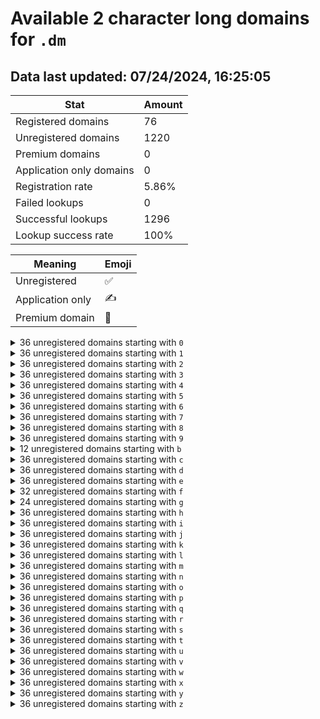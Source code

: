 # Available 2 character long domains for `.dm`

## Data last updated: 07/24/2024, 16:25:05

|Stat|Amount|
|--|--|
|Registered domains|76|
|Unregistered domains|1220|
|Premium domains|0|
|Application only domains|0|
|Registration rate|5.86%|
|Failed lookups|0|
|Successful lookups|1296|
|Lookup success rate|100%|


|Meaning|Emoji|
|--|--|
|Unregistered|:white_check_mark:|
|Application only|:writing_hand:|
|Premium domain|:gem:|

<details>
<summary>36 unregistered domains starting with <bold><code>0</code></bold></summary>

|Type|Domain|
|--|--|
|:white_check_mark:|`00.dm`|
|:white_check_mark:|`01.dm`|
|:white_check_mark:|`02.dm`|
|:white_check_mark:|`03.dm`|
|:white_check_mark:|`04.dm`|
|:white_check_mark:|`05.dm`|
|:white_check_mark:|`06.dm`|
|:white_check_mark:|`07.dm`|
|:white_check_mark:|`08.dm`|
|:white_check_mark:|`09.dm`|
|:white_check_mark:|`0a.dm`|
|:white_check_mark:|`0b.dm`|
|:white_check_mark:|`0c.dm`|
|:white_check_mark:|`0d.dm`|
|:white_check_mark:|`0e.dm`|
|:white_check_mark:|`0f.dm`|
|:white_check_mark:|`0g.dm`|
|:white_check_mark:|`0h.dm`|
|:white_check_mark:|`0i.dm`|
|:white_check_mark:|`0j.dm`|
|:white_check_mark:|`0k.dm`|
|:white_check_mark:|`0l.dm`|
|:white_check_mark:|`0m.dm`|
|:white_check_mark:|`0n.dm`|
|:white_check_mark:|`0o.dm`|
|:white_check_mark:|`0p.dm`|
|:white_check_mark:|`0q.dm`|
|:white_check_mark:|`0r.dm`|
|:white_check_mark:|`0s.dm`|
|:white_check_mark:|`0t.dm`|
|:white_check_mark:|`0u.dm`|
|:white_check_mark:|`0v.dm`|
|:white_check_mark:|`0w.dm`|
|:white_check_mark:|`0x.dm`|
|:white_check_mark:|`0y.dm`|
|:white_check_mark:|`0z.dm`|
</details>
<details>
<summary>36 unregistered domains starting with <bold><code>1</code></bold></summary>

|Type|Domain|
|--|--|
|:white_check_mark:|`10.dm`|
|:white_check_mark:|`11.dm`|
|:white_check_mark:|`12.dm`|
|:white_check_mark:|`13.dm`|
|:white_check_mark:|`14.dm`|
|:white_check_mark:|`15.dm`|
|:white_check_mark:|`16.dm`|
|:white_check_mark:|`17.dm`|
|:white_check_mark:|`18.dm`|
|:white_check_mark:|`19.dm`|
|:white_check_mark:|`1a.dm`|
|:white_check_mark:|`1b.dm`|
|:white_check_mark:|`1c.dm`|
|:white_check_mark:|`1d.dm`|
|:white_check_mark:|`1e.dm`|
|:white_check_mark:|`1f.dm`|
|:white_check_mark:|`1g.dm`|
|:white_check_mark:|`1h.dm`|
|:white_check_mark:|`1i.dm`|
|:white_check_mark:|`1j.dm`|
|:white_check_mark:|`1k.dm`|
|:white_check_mark:|`1l.dm`|
|:white_check_mark:|`1m.dm`|
|:white_check_mark:|`1n.dm`|
|:white_check_mark:|`1o.dm`|
|:white_check_mark:|`1p.dm`|
|:white_check_mark:|`1q.dm`|
|:white_check_mark:|`1r.dm`|
|:white_check_mark:|`1s.dm`|
|:white_check_mark:|`1t.dm`|
|:white_check_mark:|`1u.dm`|
|:white_check_mark:|`1v.dm`|
|:white_check_mark:|`1w.dm`|
|:white_check_mark:|`1x.dm`|
|:white_check_mark:|`1y.dm`|
|:white_check_mark:|`1z.dm`|
</details>
<details>
<summary>36 unregistered domains starting with <bold><code>2</code></bold></summary>

|Type|Domain|
|--|--|
|:white_check_mark:|`20.dm`|
|:white_check_mark:|`21.dm`|
|:white_check_mark:|`22.dm`|
|:white_check_mark:|`23.dm`|
|:white_check_mark:|`24.dm`|
|:white_check_mark:|`25.dm`|
|:white_check_mark:|`26.dm`|
|:white_check_mark:|`27.dm`|
|:white_check_mark:|`28.dm`|
|:white_check_mark:|`29.dm`|
|:white_check_mark:|`2a.dm`|
|:white_check_mark:|`2b.dm`|
|:white_check_mark:|`2c.dm`|
|:white_check_mark:|`2d.dm`|
|:white_check_mark:|`2e.dm`|
|:white_check_mark:|`2f.dm`|
|:white_check_mark:|`2g.dm`|
|:white_check_mark:|`2h.dm`|
|:white_check_mark:|`2i.dm`|
|:white_check_mark:|`2j.dm`|
|:white_check_mark:|`2k.dm`|
|:white_check_mark:|`2l.dm`|
|:white_check_mark:|`2m.dm`|
|:white_check_mark:|`2n.dm`|
|:white_check_mark:|`2o.dm`|
|:white_check_mark:|`2p.dm`|
|:white_check_mark:|`2q.dm`|
|:white_check_mark:|`2r.dm`|
|:white_check_mark:|`2s.dm`|
|:white_check_mark:|`2t.dm`|
|:white_check_mark:|`2u.dm`|
|:white_check_mark:|`2v.dm`|
|:white_check_mark:|`2w.dm`|
|:white_check_mark:|`2x.dm`|
|:white_check_mark:|`2y.dm`|
|:white_check_mark:|`2z.dm`|
</details>
<details>
<summary>36 unregistered domains starting with <bold><code>3</code></bold></summary>

|Type|Domain|
|--|--|
|:white_check_mark:|`30.dm`|
|:white_check_mark:|`31.dm`|
|:white_check_mark:|`32.dm`|
|:white_check_mark:|`33.dm`|
|:white_check_mark:|`34.dm`|
|:white_check_mark:|`35.dm`|
|:white_check_mark:|`36.dm`|
|:white_check_mark:|`37.dm`|
|:white_check_mark:|`38.dm`|
|:white_check_mark:|`39.dm`|
|:white_check_mark:|`3a.dm`|
|:white_check_mark:|`3b.dm`|
|:white_check_mark:|`3c.dm`|
|:white_check_mark:|`3d.dm`|
|:white_check_mark:|`3e.dm`|
|:white_check_mark:|`3f.dm`|
|:white_check_mark:|`3g.dm`|
|:white_check_mark:|`3h.dm`|
|:white_check_mark:|`3i.dm`|
|:white_check_mark:|`3j.dm`|
|:white_check_mark:|`3k.dm`|
|:white_check_mark:|`3l.dm`|
|:white_check_mark:|`3m.dm`|
|:white_check_mark:|`3n.dm`|
|:white_check_mark:|`3o.dm`|
|:white_check_mark:|`3p.dm`|
|:white_check_mark:|`3q.dm`|
|:white_check_mark:|`3r.dm`|
|:white_check_mark:|`3s.dm`|
|:white_check_mark:|`3t.dm`|
|:white_check_mark:|`3u.dm`|
|:white_check_mark:|`3v.dm`|
|:white_check_mark:|`3w.dm`|
|:white_check_mark:|`3x.dm`|
|:white_check_mark:|`3y.dm`|
|:white_check_mark:|`3z.dm`|
</details>
<details>
<summary>36 unregistered domains starting with <bold><code>4</code></bold></summary>

|Type|Domain|
|--|--|
|:white_check_mark:|`40.dm`|
|:white_check_mark:|`41.dm`|
|:white_check_mark:|`42.dm`|
|:white_check_mark:|`43.dm`|
|:white_check_mark:|`44.dm`|
|:white_check_mark:|`45.dm`|
|:white_check_mark:|`46.dm`|
|:white_check_mark:|`47.dm`|
|:white_check_mark:|`48.dm`|
|:white_check_mark:|`49.dm`|
|:white_check_mark:|`4a.dm`|
|:white_check_mark:|`4b.dm`|
|:white_check_mark:|`4c.dm`|
|:white_check_mark:|`4d.dm`|
|:white_check_mark:|`4e.dm`|
|:white_check_mark:|`4f.dm`|
|:white_check_mark:|`4g.dm`|
|:white_check_mark:|`4h.dm`|
|:white_check_mark:|`4i.dm`|
|:white_check_mark:|`4j.dm`|
|:white_check_mark:|`4k.dm`|
|:white_check_mark:|`4l.dm`|
|:white_check_mark:|`4m.dm`|
|:white_check_mark:|`4n.dm`|
|:white_check_mark:|`4o.dm`|
|:white_check_mark:|`4p.dm`|
|:white_check_mark:|`4q.dm`|
|:white_check_mark:|`4r.dm`|
|:white_check_mark:|`4s.dm`|
|:white_check_mark:|`4t.dm`|
|:white_check_mark:|`4u.dm`|
|:white_check_mark:|`4v.dm`|
|:white_check_mark:|`4w.dm`|
|:white_check_mark:|`4x.dm`|
|:white_check_mark:|`4y.dm`|
|:white_check_mark:|`4z.dm`|
</details>
<details>
<summary>36 unregistered domains starting with <bold><code>5</code></bold></summary>

|Type|Domain|
|--|--|
|:white_check_mark:|`50.dm`|
|:white_check_mark:|`51.dm`|
|:white_check_mark:|`52.dm`|
|:white_check_mark:|`53.dm`|
|:white_check_mark:|`54.dm`|
|:white_check_mark:|`55.dm`|
|:white_check_mark:|`56.dm`|
|:white_check_mark:|`57.dm`|
|:white_check_mark:|`58.dm`|
|:white_check_mark:|`59.dm`|
|:white_check_mark:|`5a.dm`|
|:white_check_mark:|`5b.dm`|
|:white_check_mark:|`5c.dm`|
|:white_check_mark:|`5d.dm`|
|:white_check_mark:|`5e.dm`|
|:white_check_mark:|`5f.dm`|
|:white_check_mark:|`5g.dm`|
|:white_check_mark:|`5h.dm`|
|:white_check_mark:|`5i.dm`|
|:white_check_mark:|`5j.dm`|
|:white_check_mark:|`5k.dm`|
|:white_check_mark:|`5l.dm`|
|:white_check_mark:|`5m.dm`|
|:white_check_mark:|`5n.dm`|
|:white_check_mark:|`5o.dm`|
|:white_check_mark:|`5p.dm`|
|:white_check_mark:|`5q.dm`|
|:white_check_mark:|`5r.dm`|
|:white_check_mark:|`5s.dm`|
|:white_check_mark:|`5t.dm`|
|:white_check_mark:|`5u.dm`|
|:white_check_mark:|`5v.dm`|
|:white_check_mark:|`5w.dm`|
|:white_check_mark:|`5x.dm`|
|:white_check_mark:|`5y.dm`|
|:white_check_mark:|`5z.dm`|
</details>
<details>
<summary>36 unregistered domains starting with <bold><code>6</code></bold></summary>

|Type|Domain|
|--|--|
|:white_check_mark:|`60.dm`|
|:white_check_mark:|`61.dm`|
|:white_check_mark:|`62.dm`|
|:white_check_mark:|`63.dm`|
|:white_check_mark:|`64.dm`|
|:white_check_mark:|`65.dm`|
|:white_check_mark:|`66.dm`|
|:white_check_mark:|`67.dm`|
|:white_check_mark:|`68.dm`|
|:white_check_mark:|`69.dm`|
|:white_check_mark:|`6a.dm`|
|:white_check_mark:|`6b.dm`|
|:white_check_mark:|`6c.dm`|
|:white_check_mark:|`6d.dm`|
|:white_check_mark:|`6e.dm`|
|:white_check_mark:|`6f.dm`|
|:white_check_mark:|`6g.dm`|
|:white_check_mark:|`6h.dm`|
|:white_check_mark:|`6i.dm`|
|:white_check_mark:|`6j.dm`|
|:white_check_mark:|`6k.dm`|
|:white_check_mark:|`6l.dm`|
|:white_check_mark:|`6m.dm`|
|:white_check_mark:|`6n.dm`|
|:white_check_mark:|`6o.dm`|
|:white_check_mark:|`6p.dm`|
|:white_check_mark:|`6q.dm`|
|:white_check_mark:|`6r.dm`|
|:white_check_mark:|`6s.dm`|
|:white_check_mark:|`6t.dm`|
|:white_check_mark:|`6u.dm`|
|:white_check_mark:|`6v.dm`|
|:white_check_mark:|`6w.dm`|
|:white_check_mark:|`6x.dm`|
|:white_check_mark:|`6y.dm`|
|:white_check_mark:|`6z.dm`|
</details>
<details>
<summary>36 unregistered domains starting with <bold><code>7</code></bold></summary>

|Type|Domain|
|--|--|
|:white_check_mark:|`70.dm`|
|:white_check_mark:|`71.dm`|
|:white_check_mark:|`72.dm`|
|:white_check_mark:|`73.dm`|
|:white_check_mark:|`74.dm`|
|:white_check_mark:|`75.dm`|
|:white_check_mark:|`76.dm`|
|:white_check_mark:|`77.dm`|
|:white_check_mark:|`78.dm`|
|:white_check_mark:|`79.dm`|
|:white_check_mark:|`7a.dm`|
|:white_check_mark:|`7b.dm`|
|:white_check_mark:|`7c.dm`|
|:white_check_mark:|`7d.dm`|
|:white_check_mark:|`7e.dm`|
|:white_check_mark:|`7f.dm`|
|:white_check_mark:|`7g.dm`|
|:white_check_mark:|`7h.dm`|
|:white_check_mark:|`7i.dm`|
|:white_check_mark:|`7j.dm`|
|:white_check_mark:|`7k.dm`|
|:white_check_mark:|`7l.dm`|
|:white_check_mark:|`7m.dm`|
|:white_check_mark:|`7n.dm`|
|:white_check_mark:|`7o.dm`|
|:white_check_mark:|`7p.dm`|
|:white_check_mark:|`7q.dm`|
|:white_check_mark:|`7r.dm`|
|:white_check_mark:|`7s.dm`|
|:white_check_mark:|`7t.dm`|
|:white_check_mark:|`7u.dm`|
|:white_check_mark:|`7v.dm`|
|:white_check_mark:|`7w.dm`|
|:white_check_mark:|`7x.dm`|
|:white_check_mark:|`7y.dm`|
|:white_check_mark:|`7z.dm`|
</details>
<details>
<summary>36 unregistered domains starting with <bold><code>8</code></bold></summary>

|Type|Domain|
|--|--|
|:white_check_mark:|`80.dm`|
|:white_check_mark:|`81.dm`|
|:white_check_mark:|`82.dm`|
|:white_check_mark:|`83.dm`|
|:white_check_mark:|`84.dm`|
|:white_check_mark:|`85.dm`|
|:white_check_mark:|`86.dm`|
|:white_check_mark:|`87.dm`|
|:white_check_mark:|`88.dm`|
|:white_check_mark:|`89.dm`|
|:white_check_mark:|`8a.dm`|
|:white_check_mark:|`8b.dm`|
|:white_check_mark:|`8c.dm`|
|:white_check_mark:|`8d.dm`|
|:white_check_mark:|`8e.dm`|
|:white_check_mark:|`8f.dm`|
|:white_check_mark:|`8g.dm`|
|:white_check_mark:|`8h.dm`|
|:white_check_mark:|`8i.dm`|
|:white_check_mark:|`8j.dm`|
|:white_check_mark:|`8k.dm`|
|:white_check_mark:|`8l.dm`|
|:white_check_mark:|`8m.dm`|
|:white_check_mark:|`8n.dm`|
|:white_check_mark:|`8o.dm`|
|:white_check_mark:|`8p.dm`|
|:white_check_mark:|`8q.dm`|
|:white_check_mark:|`8r.dm`|
|:white_check_mark:|`8s.dm`|
|:white_check_mark:|`8t.dm`|
|:white_check_mark:|`8u.dm`|
|:white_check_mark:|`8v.dm`|
|:white_check_mark:|`8w.dm`|
|:white_check_mark:|`8x.dm`|
|:white_check_mark:|`8y.dm`|
|:white_check_mark:|`8z.dm`|
</details>
<details>
<summary>36 unregistered domains starting with <bold><code>9</code></bold></summary>

|Type|Domain|
|--|--|
|:white_check_mark:|`90.dm`|
|:white_check_mark:|`91.dm`|
|:white_check_mark:|`92.dm`|
|:white_check_mark:|`93.dm`|
|:white_check_mark:|`94.dm`|
|:white_check_mark:|`95.dm`|
|:white_check_mark:|`96.dm`|
|:white_check_mark:|`97.dm`|
|:white_check_mark:|`98.dm`|
|:white_check_mark:|`99.dm`|
|:white_check_mark:|`9a.dm`|
|:white_check_mark:|`9b.dm`|
|:white_check_mark:|`9c.dm`|
|:white_check_mark:|`9d.dm`|
|:white_check_mark:|`9e.dm`|
|:white_check_mark:|`9f.dm`|
|:white_check_mark:|`9g.dm`|
|:white_check_mark:|`9h.dm`|
|:white_check_mark:|`9i.dm`|
|:white_check_mark:|`9j.dm`|
|:white_check_mark:|`9k.dm`|
|:white_check_mark:|`9l.dm`|
|:white_check_mark:|`9m.dm`|
|:white_check_mark:|`9n.dm`|
|:white_check_mark:|`9o.dm`|
|:white_check_mark:|`9p.dm`|
|:white_check_mark:|`9q.dm`|
|:white_check_mark:|`9r.dm`|
|:white_check_mark:|`9s.dm`|
|:white_check_mark:|`9t.dm`|
|:white_check_mark:|`9u.dm`|
|:white_check_mark:|`9v.dm`|
|:white_check_mark:|`9w.dm`|
|:white_check_mark:|`9x.dm`|
|:white_check_mark:|`9y.dm`|
|:white_check_mark:|`9z.dm`|
</details>
<details>
<summary>12 unregistered domains starting with <bold><code>b</code></bold></summary>

|Type|Domain|
|--|--|
|:white_check_mark:|`b0.dm`|
|:white_check_mark:|`b1.dm`|
|:white_check_mark:|`b2.dm`|
|:white_check_mark:|`b3.dm`|
|:white_check_mark:|`b4.dm`|
|:white_check_mark:|`b5.dm`|
|:white_check_mark:|`b6.dm`|
|:white_check_mark:|`b7.dm`|
|:white_check_mark:|`b8.dm`|
|:white_check_mark:|`b9.dm`|
|:white_check_mark:|`by.dm`|
|:white_check_mark:|`bz.dm`|
</details>
<details>
<summary>36 unregistered domains starting with <bold><code>c</code></bold></summary>

|Type|Domain|
|--|--|
|:white_check_mark:|`c0.dm`|
|:white_check_mark:|`c1.dm`|
|:white_check_mark:|`c2.dm`|
|:white_check_mark:|`c3.dm`|
|:white_check_mark:|`c4.dm`|
|:white_check_mark:|`c5.dm`|
|:white_check_mark:|`c6.dm`|
|:white_check_mark:|`c7.dm`|
|:white_check_mark:|`c8.dm`|
|:white_check_mark:|`c9.dm`|
|:white_check_mark:|`ca.dm`|
|:white_check_mark:|`cb.dm`|
|:white_check_mark:|`cc.dm`|
|:white_check_mark:|`cd.dm`|
|:white_check_mark:|`ce.dm`|
|:white_check_mark:|`cf.dm`|
|:white_check_mark:|`cg.dm`|
|:white_check_mark:|`ch.dm`|
|:white_check_mark:|`ci.dm`|
|:white_check_mark:|`cj.dm`|
|:white_check_mark:|`ck.dm`|
|:white_check_mark:|`cl.dm`|
|:white_check_mark:|`cm.dm`|
|:white_check_mark:|`cn.dm`|
|:white_check_mark:|`co.dm`|
|:white_check_mark:|`cp.dm`|
|:white_check_mark:|`cq.dm`|
|:white_check_mark:|`cr.dm`|
|:white_check_mark:|`cs.dm`|
|:white_check_mark:|`ct.dm`|
|:white_check_mark:|`cu.dm`|
|:white_check_mark:|`cv.dm`|
|:white_check_mark:|`cw.dm`|
|:white_check_mark:|`cx.dm`|
|:white_check_mark:|`cy.dm`|
|:white_check_mark:|`cz.dm`|
</details>
<details>
<summary>36 unregistered domains starting with <bold><code>d</code></bold></summary>

|Type|Domain|
|--|--|
|:white_check_mark:|`d0.dm`|
|:white_check_mark:|`d1.dm`|
|:white_check_mark:|`d2.dm`|
|:white_check_mark:|`d3.dm`|
|:white_check_mark:|`d4.dm`|
|:white_check_mark:|`d5.dm`|
|:white_check_mark:|`d6.dm`|
|:white_check_mark:|`d7.dm`|
|:white_check_mark:|`d8.dm`|
|:white_check_mark:|`d9.dm`|
|:white_check_mark:|`da.dm`|
|:white_check_mark:|`db.dm`|
|:white_check_mark:|`dc.dm`|
|:white_check_mark:|`dd.dm`|
|:white_check_mark:|`de.dm`|
|:white_check_mark:|`df.dm`|
|:white_check_mark:|`dg.dm`|
|:white_check_mark:|`dh.dm`|
|:white_check_mark:|`di.dm`|
|:white_check_mark:|`dj.dm`|
|:white_check_mark:|`dk.dm`|
|:white_check_mark:|`dl.dm`|
|:white_check_mark:|`dm.dm`|
|:white_check_mark:|`dn.dm`|
|:white_check_mark:|`do.dm`|
|:white_check_mark:|`dp.dm`|
|:white_check_mark:|`dq.dm`|
|:white_check_mark:|`dr.dm`|
|:white_check_mark:|`ds.dm`|
|:white_check_mark:|`dt.dm`|
|:white_check_mark:|`du.dm`|
|:white_check_mark:|`dv.dm`|
|:white_check_mark:|`dw.dm`|
|:white_check_mark:|`dx.dm`|
|:white_check_mark:|`dy.dm`|
|:white_check_mark:|`dz.dm`|
</details>
<details>
<summary>36 unregistered domains starting with <bold><code>e</code></bold></summary>

|Type|Domain|
|--|--|
|:white_check_mark:|`e0.dm`|
|:white_check_mark:|`e1.dm`|
|:white_check_mark:|`e2.dm`|
|:white_check_mark:|`e3.dm`|
|:white_check_mark:|`e4.dm`|
|:white_check_mark:|`e5.dm`|
|:white_check_mark:|`e6.dm`|
|:white_check_mark:|`e7.dm`|
|:white_check_mark:|`e8.dm`|
|:white_check_mark:|`e9.dm`|
|:white_check_mark:|`ea.dm`|
|:white_check_mark:|`eb.dm`|
|:white_check_mark:|`ec.dm`|
|:white_check_mark:|`ed.dm`|
|:white_check_mark:|`ee.dm`|
|:white_check_mark:|`ef.dm`|
|:white_check_mark:|`eg.dm`|
|:white_check_mark:|`eh.dm`|
|:white_check_mark:|`ei.dm`|
|:white_check_mark:|`ej.dm`|
|:white_check_mark:|`ek.dm`|
|:white_check_mark:|`el.dm`|
|:white_check_mark:|`em.dm`|
|:white_check_mark:|`en.dm`|
|:white_check_mark:|`eo.dm`|
|:white_check_mark:|`ep.dm`|
|:white_check_mark:|`eq.dm`|
|:white_check_mark:|`er.dm`|
|:white_check_mark:|`es.dm`|
|:white_check_mark:|`et.dm`|
|:white_check_mark:|`eu.dm`|
|:white_check_mark:|`ev.dm`|
|:white_check_mark:|`ew.dm`|
|:white_check_mark:|`ex.dm`|
|:white_check_mark:|`ey.dm`|
|:white_check_mark:|`ez.dm`|
</details>
<details>
<summary>32 unregistered domains starting with <bold><code>f</code></bold></summary>

|Type|Domain|
|--|--|
|:white_check_mark:|`f0.dm`|
|:white_check_mark:|`f1.dm`|
|:white_check_mark:|`f2.dm`|
|:white_check_mark:|`f3.dm`|
|:white_check_mark:|`f4.dm`|
|:white_check_mark:|`f5.dm`|
|:white_check_mark:|`fa.dm`|
|:white_check_mark:|`fb.dm`|
|:white_check_mark:|`fc.dm`|
|:white_check_mark:|`fd.dm`|
|:white_check_mark:|`fe.dm`|
|:white_check_mark:|`ff.dm`|
|:white_check_mark:|`fg.dm`|
|:white_check_mark:|`fh.dm`|
|:white_check_mark:|`fi.dm`|
|:white_check_mark:|`fj.dm`|
|:white_check_mark:|`fk.dm`|
|:white_check_mark:|`fl.dm`|
|:white_check_mark:|`fm.dm`|
|:white_check_mark:|`fn.dm`|
|:white_check_mark:|`fo.dm`|
|:white_check_mark:|`fp.dm`|
|:white_check_mark:|`fq.dm`|
|:white_check_mark:|`fr.dm`|
|:white_check_mark:|`fs.dm`|
|:white_check_mark:|`ft.dm`|
|:white_check_mark:|`fu.dm`|
|:white_check_mark:|`fv.dm`|
|:white_check_mark:|`fw.dm`|
|:white_check_mark:|`fx.dm`|
|:white_check_mark:|`fy.dm`|
|:white_check_mark:|`fz.dm`|
</details>
<details>
<summary>24 unregistered domains starting with <bold><code>g</code></bold></summary>

|Type|Domain|
|--|--|
|:white_check_mark:|`g0.dm`|
|:white_check_mark:|`g1.dm`|
|:white_check_mark:|`g2.dm`|
|:white_check_mark:|`g3.dm`|
|:white_check_mark:|`g4.dm`|
|:white_check_mark:|`g5.dm`|
|:white_check_mark:|`g6.dm`|
|:white_check_mark:|`g7.dm`|
|:white_check_mark:|`g8.dm`|
|:white_check_mark:|`g9.dm`|
|:white_check_mark:|`gl.dm`|
|:white_check_mark:|`gm.dm`|
|:white_check_mark:|`gn.dm`|
|:white_check_mark:|`go.dm`|
|:white_check_mark:|`gp.dm`|
|:white_check_mark:|`gq.dm`|
|:white_check_mark:|`gr.dm`|
|:white_check_mark:|`gs.dm`|
|:white_check_mark:|`gt.dm`|
|:white_check_mark:|`gu.dm`|
|:white_check_mark:|`gv.dm`|
|:white_check_mark:|`gw.dm`|
|:white_check_mark:|`gx.dm`|
|:white_check_mark:|`gz.dm`|
</details>
<details>
<summary>36 unregistered domains starting with <bold><code>h</code></bold></summary>

|Type|Domain|
|--|--|
|:white_check_mark:|`h0.dm`|
|:white_check_mark:|`h1.dm`|
|:white_check_mark:|`h2.dm`|
|:white_check_mark:|`h3.dm`|
|:white_check_mark:|`h4.dm`|
|:white_check_mark:|`h5.dm`|
|:white_check_mark:|`h6.dm`|
|:white_check_mark:|`h7.dm`|
|:white_check_mark:|`h8.dm`|
|:white_check_mark:|`h9.dm`|
|:white_check_mark:|`ha.dm`|
|:white_check_mark:|`hb.dm`|
|:white_check_mark:|`hc.dm`|
|:white_check_mark:|`hd.dm`|
|:white_check_mark:|`he.dm`|
|:white_check_mark:|`hf.dm`|
|:white_check_mark:|`hg.dm`|
|:white_check_mark:|`hh.dm`|
|:white_check_mark:|`hi.dm`|
|:white_check_mark:|`hj.dm`|
|:white_check_mark:|`hk.dm`|
|:white_check_mark:|`hl.dm`|
|:white_check_mark:|`hm.dm`|
|:white_check_mark:|`hn.dm`|
|:white_check_mark:|`ho.dm`|
|:white_check_mark:|`hp.dm`|
|:white_check_mark:|`hq.dm`|
|:white_check_mark:|`hr.dm`|
|:white_check_mark:|`hs.dm`|
|:white_check_mark:|`ht.dm`|
|:white_check_mark:|`hu.dm`|
|:white_check_mark:|`hv.dm`|
|:white_check_mark:|`hw.dm`|
|:white_check_mark:|`hx.dm`|
|:white_check_mark:|`hy.dm`|
|:white_check_mark:|`hz.dm`|
</details>
<details>
<summary>36 unregistered domains starting with <bold><code>i</code></bold></summary>

|Type|Domain|
|--|--|
|:white_check_mark:|`i0.dm`|
|:white_check_mark:|`i1.dm`|
|:white_check_mark:|`i2.dm`|
|:white_check_mark:|`i3.dm`|
|:white_check_mark:|`i4.dm`|
|:white_check_mark:|`i5.dm`|
|:white_check_mark:|`i6.dm`|
|:white_check_mark:|`i7.dm`|
|:white_check_mark:|`i8.dm`|
|:white_check_mark:|`i9.dm`|
|:white_check_mark:|`ia.dm`|
|:white_check_mark:|`ib.dm`|
|:white_check_mark:|`ic.dm`|
|:white_check_mark:|`id.dm`|
|:white_check_mark:|`ie.dm`|
|:white_check_mark:|`if.dm`|
|:white_check_mark:|`ig.dm`|
|:white_check_mark:|`ih.dm`|
|:white_check_mark:|`ii.dm`|
|:white_check_mark:|`ij.dm`|
|:white_check_mark:|`ik.dm`|
|:white_check_mark:|`il.dm`|
|:white_check_mark:|`im.dm`|
|:white_check_mark:|`in.dm`|
|:white_check_mark:|`io.dm`|
|:white_check_mark:|`ip.dm`|
|:white_check_mark:|`iq.dm`|
|:white_check_mark:|`ir.dm`|
|:white_check_mark:|`is.dm`|
|:white_check_mark:|`it.dm`|
|:white_check_mark:|`iu.dm`|
|:white_check_mark:|`iv.dm`|
|:white_check_mark:|`iw.dm`|
|:white_check_mark:|`ix.dm`|
|:white_check_mark:|`iy.dm`|
|:white_check_mark:|`iz.dm`|
</details>
<details>
<summary>36 unregistered domains starting with <bold><code>j</code></bold></summary>

|Type|Domain|
|--|--|
|:white_check_mark:|`j0.dm`|
|:white_check_mark:|`j1.dm`|
|:white_check_mark:|`j2.dm`|
|:white_check_mark:|`j3.dm`|
|:white_check_mark:|`j4.dm`|
|:white_check_mark:|`j5.dm`|
|:white_check_mark:|`j6.dm`|
|:white_check_mark:|`j7.dm`|
|:white_check_mark:|`j8.dm`|
|:white_check_mark:|`j9.dm`|
|:white_check_mark:|`ja.dm`|
|:white_check_mark:|`jb.dm`|
|:white_check_mark:|`jc.dm`|
|:white_check_mark:|`jd.dm`|
|:white_check_mark:|`je.dm`|
|:white_check_mark:|`jf.dm`|
|:white_check_mark:|`jg.dm`|
|:white_check_mark:|`jh.dm`|
|:white_check_mark:|`ji.dm`|
|:white_check_mark:|`jj.dm`|
|:white_check_mark:|`jk.dm`|
|:white_check_mark:|`jl.dm`|
|:white_check_mark:|`jm.dm`|
|:white_check_mark:|`jn.dm`|
|:white_check_mark:|`jo.dm`|
|:white_check_mark:|`jp.dm`|
|:white_check_mark:|`jq.dm`|
|:white_check_mark:|`jr.dm`|
|:white_check_mark:|`js.dm`|
|:white_check_mark:|`jt.dm`|
|:white_check_mark:|`ju.dm`|
|:white_check_mark:|`jv.dm`|
|:white_check_mark:|`jw.dm`|
|:white_check_mark:|`jx.dm`|
|:white_check_mark:|`jy.dm`|
|:white_check_mark:|`jz.dm`|
</details>
<details>
<summary>36 unregistered domains starting with <bold><code>k</code></bold></summary>

|Type|Domain|
|--|--|
|:white_check_mark:|`k0.dm`|
|:white_check_mark:|`k1.dm`|
|:white_check_mark:|`k2.dm`|
|:white_check_mark:|`k3.dm`|
|:white_check_mark:|`k4.dm`|
|:white_check_mark:|`k5.dm`|
|:white_check_mark:|`k6.dm`|
|:white_check_mark:|`k7.dm`|
|:white_check_mark:|`k8.dm`|
|:white_check_mark:|`k9.dm`|
|:white_check_mark:|`ka.dm`|
|:white_check_mark:|`kb.dm`|
|:white_check_mark:|`kc.dm`|
|:white_check_mark:|`kd.dm`|
|:white_check_mark:|`ke.dm`|
|:white_check_mark:|`kf.dm`|
|:white_check_mark:|`kg.dm`|
|:white_check_mark:|`kh.dm`|
|:white_check_mark:|`ki.dm`|
|:white_check_mark:|`kj.dm`|
|:white_check_mark:|`kk.dm`|
|:white_check_mark:|`kl.dm`|
|:white_check_mark:|`km.dm`|
|:white_check_mark:|`kn.dm`|
|:white_check_mark:|`ko.dm`|
|:white_check_mark:|`kp.dm`|
|:white_check_mark:|`kq.dm`|
|:white_check_mark:|`kr.dm`|
|:white_check_mark:|`ks.dm`|
|:white_check_mark:|`kt.dm`|
|:white_check_mark:|`ku.dm`|
|:white_check_mark:|`kv.dm`|
|:white_check_mark:|`kw.dm`|
|:white_check_mark:|`kx.dm`|
|:white_check_mark:|`ky.dm`|
|:white_check_mark:|`kz.dm`|
</details>
<details>
<summary>36 unregistered domains starting with <bold><code>l</code></bold></summary>

|Type|Domain|
|--|--|
|:white_check_mark:|`l0.dm`|
|:white_check_mark:|`l1.dm`|
|:white_check_mark:|`l2.dm`|
|:white_check_mark:|`l3.dm`|
|:white_check_mark:|`l4.dm`|
|:white_check_mark:|`l5.dm`|
|:white_check_mark:|`l6.dm`|
|:white_check_mark:|`l7.dm`|
|:white_check_mark:|`l8.dm`|
|:white_check_mark:|`l9.dm`|
|:white_check_mark:|`la.dm`|
|:white_check_mark:|`lb.dm`|
|:white_check_mark:|`lc.dm`|
|:white_check_mark:|`ld.dm`|
|:white_check_mark:|`le.dm`|
|:white_check_mark:|`lf.dm`|
|:white_check_mark:|`lg.dm`|
|:white_check_mark:|`lh.dm`|
|:white_check_mark:|`li.dm`|
|:white_check_mark:|`lj.dm`|
|:white_check_mark:|`lk.dm`|
|:white_check_mark:|`ll.dm`|
|:white_check_mark:|`lm.dm`|
|:white_check_mark:|`ln.dm`|
|:white_check_mark:|`lo.dm`|
|:white_check_mark:|`lp.dm`|
|:white_check_mark:|`lq.dm`|
|:white_check_mark:|`lr.dm`|
|:white_check_mark:|`ls.dm`|
|:white_check_mark:|`lt.dm`|
|:white_check_mark:|`lu.dm`|
|:white_check_mark:|`lv.dm`|
|:white_check_mark:|`lw.dm`|
|:white_check_mark:|`lx.dm`|
|:white_check_mark:|`ly.dm`|
|:white_check_mark:|`lz.dm`|
</details>
<details>
<summary>36 unregistered domains starting with <bold><code>m</code></bold></summary>

|Type|Domain|
|--|--|
|:white_check_mark:|`m0.dm`|
|:white_check_mark:|`m1.dm`|
|:white_check_mark:|`m2.dm`|
|:white_check_mark:|`m3.dm`|
|:white_check_mark:|`m4.dm`|
|:white_check_mark:|`m5.dm`|
|:white_check_mark:|`m6.dm`|
|:white_check_mark:|`m7.dm`|
|:white_check_mark:|`m8.dm`|
|:white_check_mark:|`m9.dm`|
|:white_check_mark:|`ma.dm`|
|:white_check_mark:|`mb.dm`|
|:white_check_mark:|`mc.dm`|
|:white_check_mark:|`md.dm`|
|:white_check_mark:|`me.dm`|
|:white_check_mark:|`mf.dm`|
|:white_check_mark:|`mg.dm`|
|:white_check_mark:|`mh.dm`|
|:white_check_mark:|`mi.dm`|
|:white_check_mark:|`mj.dm`|
|:white_check_mark:|`mk.dm`|
|:white_check_mark:|`ml.dm`|
|:white_check_mark:|`mm.dm`|
|:white_check_mark:|`mn.dm`|
|:white_check_mark:|`mo.dm`|
|:white_check_mark:|`mp.dm`|
|:white_check_mark:|`mq.dm`|
|:white_check_mark:|`mr.dm`|
|:white_check_mark:|`ms.dm`|
|:white_check_mark:|`mt.dm`|
|:white_check_mark:|`mu.dm`|
|:white_check_mark:|`mv.dm`|
|:white_check_mark:|`mw.dm`|
|:white_check_mark:|`mx.dm`|
|:white_check_mark:|`my.dm`|
|:white_check_mark:|`mz.dm`|
</details>
<details>
<summary>36 unregistered domains starting with <bold><code>n</code></bold></summary>

|Type|Domain|
|--|--|
|:white_check_mark:|`n0.dm`|
|:white_check_mark:|`n1.dm`|
|:white_check_mark:|`n2.dm`|
|:white_check_mark:|`n3.dm`|
|:white_check_mark:|`n4.dm`|
|:white_check_mark:|`n5.dm`|
|:white_check_mark:|`n6.dm`|
|:white_check_mark:|`n7.dm`|
|:white_check_mark:|`n8.dm`|
|:white_check_mark:|`n9.dm`|
|:white_check_mark:|`na.dm`|
|:white_check_mark:|`nb.dm`|
|:white_check_mark:|`nc.dm`|
|:white_check_mark:|`nd.dm`|
|:white_check_mark:|`ne.dm`|
|:white_check_mark:|`nf.dm`|
|:white_check_mark:|`ng.dm`|
|:white_check_mark:|`nh.dm`|
|:white_check_mark:|`ni.dm`|
|:white_check_mark:|`nj.dm`|
|:white_check_mark:|`nk.dm`|
|:white_check_mark:|`nl.dm`|
|:white_check_mark:|`nm.dm`|
|:white_check_mark:|`nn.dm`|
|:white_check_mark:|`no.dm`|
|:white_check_mark:|`np.dm`|
|:white_check_mark:|`nq.dm`|
|:white_check_mark:|`nr.dm`|
|:white_check_mark:|`ns.dm`|
|:white_check_mark:|`nt.dm`|
|:white_check_mark:|`nu.dm`|
|:white_check_mark:|`nv.dm`|
|:white_check_mark:|`nw.dm`|
|:white_check_mark:|`nx.dm`|
|:white_check_mark:|`ny.dm`|
|:white_check_mark:|`nz.dm`|
</details>
<details>
<summary>36 unregistered domains starting with <bold><code>o</code></bold></summary>

|Type|Domain|
|--|--|
|:white_check_mark:|`o0.dm`|
|:white_check_mark:|`o1.dm`|
|:white_check_mark:|`o2.dm`|
|:white_check_mark:|`o3.dm`|
|:white_check_mark:|`o4.dm`|
|:white_check_mark:|`o5.dm`|
|:white_check_mark:|`o6.dm`|
|:white_check_mark:|`o7.dm`|
|:white_check_mark:|`o8.dm`|
|:white_check_mark:|`o9.dm`|
|:white_check_mark:|`oa.dm`|
|:white_check_mark:|`ob.dm`|
|:white_check_mark:|`oc.dm`|
|:white_check_mark:|`od.dm`|
|:white_check_mark:|`oe.dm`|
|:white_check_mark:|`of.dm`|
|:white_check_mark:|`og.dm`|
|:white_check_mark:|`oh.dm`|
|:white_check_mark:|`oi.dm`|
|:white_check_mark:|`oj.dm`|
|:white_check_mark:|`ok.dm`|
|:white_check_mark:|`ol.dm`|
|:white_check_mark:|`om.dm`|
|:white_check_mark:|`on.dm`|
|:white_check_mark:|`oo.dm`|
|:white_check_mark:|`op.dm`|
|:white_check_mark:|`oq.dm`|
|:white_check_mark:|`or.dm`|
|:white_check_mark:|`os.dm`|
|:white_check_mark:|`ot.dm`|
|:white_check_mark:|`ou.dm`|
|:white_check_mark:|`ov.dm`|
|:white_check_mark:|`ow.dm`|
|:white_check_mark:|`ox.dm`|
|:white_check_mark:|`oy.dm`|
|:white_check_mark:|`oz.dm`|
</details>
<details>
<summary>36 unregistered domains starting with <bold><code>p</code></bold></summary>

|Type|Domain|
|--|--|
|:white_check_mark:|`p0.dm`|
|:white_check_mark:|`p1.dm`|
|:white_check_mark:|`p2.dm`|
|:white_check_mark:|`p3.dm`|
|:white_check_mark:|`p4.dm`|
|:white_check_mark:|`p5.dm`|
|:white_check_mark:|`p6.dm`|
|:white_check_mark:|`p7.dm`|
|:white_check_mark:|`p8.dm`|
|:white_check_mark:|`p9.dm`|
|:white_check_mark:|`pa.dm`|
|:white_check_mark:|`pb.dm`|
|:white_check_mark:|`pc.dm`|
|:white_check_mark:|`pd.dm`|
|:white_check_mark:|`pe.dm`|
|:white_check_mark:|`pf.dm`|
|:white_check_mark:|`pg.dm`|
|:white_check_mark:|`ph.dm`|
|:white_check_mark:|`pi.dm`|
|:white_check_mark:|`pj.dm`|
|:white_check_mark:|`pk.dm`|
|:white_check_mark:|`pl.dm`|
|:white_check_mark:|`pm.dm`|
|:white_check_mark:|`pn.dm`|
|:white_check_mark:|`po.dm`|
|:white_check_mark:|`pp.dm`|
|:white_check_mark:|`pq.dm`|
|:white_check_mark:|`pr.dm`|
|:white_check_mark:|`ps.dm`|
|:white_check_mark:|`pt.dm`|
|:white_check_mark:|`pu.dm`|
|:white_check_mark:|`pv.dm`|
|:white_check_mark:|`pw.dm`|
|:white_check_mark:|`px.dm`|
|:white_check_mark:|`py.dm`|
|:white_check_mark:|`pz.dm`|
</details>
<details>
<summary>36 unregistered domains starting with <bold><code>q</code></bold></summary>

|Type|Domain|
|--|--|
|:white_check_mark:|`q0.dm`|
|:white_check_mark:|`q1.dm`|
|:white_check_mark:|`q2.dm`|
|:white_check_mark:|`q3.dm`|
|:white_check_mark:|`q4.dm`|
|:white_check_mark:|`q5.dm`|
|:white_check_mark:|`q6.dm`|
|:white_check_mark:|`q7.dm`|
|:white_check_mark:|`q8.dm`|
|:white_check_mark:|`q9.dm`|
|:white_check_mark:|`qa.dm`|
|:white_check_mark:|`qb.dm`|
|:white_check_mark:|`qc.dm`|
|:white_check_mark:|`qd.dm`|
|:white_check_mark:|`qe.dm`|
|:white_check_mark:|`qf.dm`|
|:white_check_mark:|`qg.dm`|
|:white_check_mark:|`qh.dm`|
|:white_check_mark:|`qi.dm`|
|:white_check_mark:|`qj.dm`|
|:white_check_mark:|`qk.dm`|
|:white_check_mark:|`ql.dm`|
|:white_check_mark:|`qm.dm`|
|:white_check_mark:|`qn.dm`|
|:white_check_mark:|`qo.dm`|
|:white_check_mark:|`qp.dm`|
|:white_check_mark:|`qq.dm`|
|:white_check_mark:|`qr.dm`|
|:white_check_mark:|`qs.dm`|
|:white_check_mark:|`qt.dm`|
|:white_check_mark:|`qu.dm`|
|:white_check_mark:|`qv.dm`|
|:white_check_mark:|`qw.dm`|
|:white_check_mark:|`qx.dm`|
|:white_check_mark:|`qy.dm`|
|:white_check_mark:|`qz.dm`|
</details>
<details>
<summary>36 unregistered domains starting with <bold><code>r</code></bold></summary>

|Type|Domain|
|--|--|
|:white_check_mark:|`r0.dm`|
|:white_check_mark:|`r1.dm`|
|:white_check_mark:|`r2.dm`|
|:white_check_mark:|`r3.dm`|
|:white_check_mark:|`r4.dm`|
|:white_check_mark:|`r5.dm`|
|:white_check_mark:|`r6.dm`|
|:white_check_mark:|`r7.dm`|
|:white_check_mark:|`r8.dm`|
|:white_check_mark:|`r9.dm`|
|:white_check_mark:|`ra.dm`|
|:white_check_mark:|`rb.dm`|
|:white_check_mark:|`rc.dm`|
|:white_check_mark:|`rd.dm`|
|:white_check_mark:|`re.dm`|
|:white_check_mark:|`rf.dm`|
|:white_check_mark:|`rg.dm`|
|:white_check_mark:|`rh.dm`|
|:white_check_mark:|`ri.dm`|
|:white_check_mark:|`rj.dm`|
|:white_check_mark:|`rk.dm`|
|:white_check_mark:|`rl.dm`|
|:white_check_mark:|`rm.dm`|
|:white_check_mark:|`rn.dm`|
|:white_check_mark:|`ro.dm`|
|:white_check_mark:|`rp.dm`|
|:white_check_mark:|`rq.dm`|
|:white_check_mark:|`rr.dm`|
|:white_check_mark:|`rs.dm`|
|:white_check_mark:|`rt.dm`|
|:white_check_mark:|`ru.dm`|
|:white_check_mark:|`rv.dm`|
|:white_check_mark:|`rw.dm`|
|:white_check_mark:|`rx.dm`|
|:white_check_mark:|`ry.dm`|
|:white_check_mark:|`rz.dm`|
</details>
<details>
<summary>36 unregistered domains starting with <bold><code>s</code></bold></summary>

|Type|Domain|
|--|--|
|:white_check_mark:|`s0.dm`|
|:white_check_mark:|`s1.dm`|
|:white_check_mark:|`s2.dm`|
|:white_check_mark:|`s3.dm`|
|:white_check_mark:|`s4.dm`|
|:white_check_mark:|`s5.dm`|
|:white_check_mark:|`s6.dm`|
|:white_check_mark:|`s7.dm`|
|:white_check_mark:|`s8.dm`|
|:white_check_mark:|`s9.dm`|
|:white_check_mark:|`sa.dm`|
|:white_check_mark:|`sb.dm`|
|:white_check_mark:|`sc.dm`|
|:white_check_mark:|`sd.dm`|
|:white_check_mark:|`se.dm`|
|:white_check_mark:|`sf.dm`|
|:white_check_mark:|`sg.dm`|
|:white_check_mark:|`sh.dm`|
|:white_check_mark:|`si.dm`|
|:white_check_mark:|`sj.dm`|
|:white_check_mark:|`sk.dm`|
|:white_check_mark:|`sl.dm`|
|:white_check_mark:|`sm.dm`|
|:white_check_mark:|`sn.dm`|
|:white_check_mark:|`so.dm`|
|:white_check_mark:|`sp.dm`|
|:white_check_mark:|`sq.dm`|
|:white_check_mark:|`sr.dm`|
|:white_check_mark:|`ss.dm`|
|:white_check_mark:|`st.dm`|
|:white_check_mark:|`su.dm`|
|:white_check_mark:|`sv.dm`|
|:white_check_mark:|`sw.dm`|
|:white_check_mark:|`sx.dm`|
|:white_check_mark:|`sy.dm`|
|:white_check_mark:|`sz.dm`|
</details>
<details>
<summary>36 unregistered domains starting with <bold><code>t</code></bold></summary>

|Type|Domain|
|--|--|
|:white_check_mark:|`t0.dm`|
|:white_check_mark:|`t1.dm`|
|:white_check_mark:|`t2.dm`|
|:white_check_mark:|`t3.dm`|
|:white_check_mark:|`t4.dm`|
|:white_check_mark:|`t5.dm`|
|:white_check_mark:|`t6.dm`|
|:white_check_mark:|`t7.dm`|
|:white_check_mark:|`t8.dm`|
|:white_check_mark:|`t9.dm`|
|:white_check_mark:|`ta.dm`|
|:white_check_mark:|`tb.dm`|
|:white_check_mark:|`tc.dm`|
|:white_check_mark:|`td.dm`|
|:white_check_mark:|`te.dm`|
|:white_check_mark:|`tf.dm`|
|:white_check_mark:|`tg.dm`|
|:white_check_mark:|`th.dm`|
|:white_check_mark:|`ti.dm`|
|:white_check_mark:|`tj.dm`|
|:white_check_mark:|`tk.dm`|
|:white_check_mark:|`tl.dm`|
|:white_check_mark:|`tm.dm`|
|:white_check_mark:|`tn.dm`|
|:white_check_mark:|`to.dm`|
|:white_check_mark:|`tp.dm`|
|:white_check_mark:|`tq.dm`|
|:white_check_mark:|`tr.dm`|
|:white_check_mark:|`ts.dm`|
|:white_check_mark:|`tt.dm`|
|:white_check_mark:|`tu.dm`|
|:white_check_mark:|`tv.dm`|
|:white_check_mark:|`tw.dm`|
|:white_check_mark:|`tx.dm`|
|:white_check_mark:|`ty.dm`|
|:white_check_mark:|`tz.dm`|
</details>
<details>
<summary>36 unregistered domains starting with <bold><code>u</code></bold></summary>

|Type|Domain|
|--|--|
|:white_check_mark:|`u0.dm`|
|:white_check_mark:|`u1.dm`|
|:white_check_mark:|`u2.dm`|
|:white_check_mark:|`u3.dm`|
|:white_check_mark:|`u4.dm`|
|:white_check_mark:|`u5.dm`|
|:white_check_mark:|`u6.dm`|
|:white_check_mark:|`u7.dm`|
|:white_check_mark:|`u8.dm`|
|:white_check_mark:|`u9.dm`|
|:white_check_mark:|`ua.dm`|
|:white_check_mark:|`ub.dm`|
|:white_check_mark:|`uc.dm`|
|:white_check_mark:|`ud.dm`|
|:white_check_mark:|`ue.dm`|
|:white_check_mark:|`uf.dm`|
|:white_check_mark:|`ug.dm`|
|:white_check_mark:|`uh.dm`|
|:white_check_mark:|`ui.dm`|
|:white_check_mark:|`uj.dm`|
|:white_check_mark:|`uk.dm`|
|:white_check_mark:|`ul.dm`|
|:white_check_mark:|`um.dm`|
|:white_check_mark:|`un.dm`|
|:white_check_mark:|`uo.dm`|
|:white_check_mark:|`up.dm`|
|:white_check_mark:|`uq.dm`|
|:white_check_mark:|`ur.dm`|
|:white_check_mark:|`us.dm`|
|:white_check_mark:|`ut.dm`|
|:white_check_mark:|`uu.dm`|
|:white_check_mark:|`uv.dm`|
|:white_check_mark:|`uw.dm`|
|:white_check_mark:|`ux.dm`|
|:white_check_mark:|`uy.dm`|
|:white_check_mark:|`uz.dm`|
</details>
<details>
<summary>36 unregistered domains starting with <bold><code>v</code></bold></summary>

|Type|Domain|
|--|--|
|:white_check_mark:|`v0.dm`|
|:white_check_mark:|`v1.dm`|
|:white_check_mark:|`v2.dm`|
|:white_check_mark:|`v3.dm`|
|:white_check_mark:|`v4.dm`|
|:white_check_mark:|`v5.dm`|
|:white_check_mark:|`v6.dm`|
|:white_check_mark:|`v7.dm`|
|:white_check_mark:|`v8.dm`|
|:white_check_mark:|`v9.dm`|
|:white_check_mark:|`va.dm`|
|:white_check_mark:|`vb.dm`|
|:white_check_mark:|`vc.dm`|
|:white_check_mark:|`vd.dm`|
|:white_check_mark:|`ve.dm`|
|:white_check_mark:|`vf.dm`|
|:white_check_mark:|`vg.dm`|
|:white_check_mark:|`vh.dm`|
|:white_check_mark:|`vi.dm`|
|:white_check_mark:|`vj.dm`|
|:white_check_mark:|`vk.dm`|
|:white_check_mark:|`vl.dm`|
|:white_check_mark:|`vm.dm`|
|:white_check_mark:|`vn.dm`|
|:white_check_mark:|`vo.dm`|
|:white_check_mark:|`vp.dm`|
|:white_check_mark:|`vq.dm`|
|:white_check_mark:|`vr.dm`|
|:white_check_mark:|`vs.dm`|
|:white_check_mark:|`vt.dm`|
|:white_check_mark:|`vu.dm`|
|:white_check_mark:|`vv.dm`|
|:white_check_mark:|`vw.dm`|
|:white_check_mark:|`vx.dm`|
|:white_check_mark:|`vy.dm`|
|:white_check_mark:|`vz.dm`|
</details>
<details>
<summary>36 unregistered domains starting with <bold><code>w</code></bold></summary>

|Type|Domain|
|--|--|
|:white_check_mark:|`w0.dm`|
|:white_check_mark:|`w1.dm`|
|:white_check_mark:|`w2.dm`|
|:white_check_mark:|`w3.dm`|
|:white_check_mark:|`w4.dm`|
|:white_check_mark:|`w5.dm`|
|:white_check_mark:|`w6.dm`|
|:white_check_mark:|`w7.dm`|
|:white_check_mark:|`w8.dm`|
|:white_check_mark:|`w9.dm`|
|:white_check_mark:|`wa.dm`|
|:white_check_mark:|`wb.dm`|
|:white_check_mark:|`wc.dm`|
|:white_check_mark:|`wd.dm`|
|:white_check_mark:|`we.dm`|
|:white_check_mark:|`wf.dm`|
|:white_check_mark:|`wg.dm`|
|:white_check_mark:|`wh.dm`|
|:white_check_mark:|`wi.dm`|
|:white_check_mark:|`wj.dm`|
|:white_check_mark:|`wk.dm`|
|:white_check_mark:|`wl.dm`|
|:white_check_mark:|`wm.dm`|
|:white_check_mark:|`wn.dm`|
|:white_check_mark:|`wo.dm`|
|:white_check_mark:|`wp.dm`|
|:white_check_mark:|`wq.dm`|
|:white_check_mark:|`wr.dm`|
|:white_check_mark:|`ws.dm`|
|:white_check_mark:|`wt.dm`|
|:white_check_mark:|`wu.dm`|
|:white_check_mark:|`wv.dm`|
|:white_check_mark:|`ww.dm`|
|:white_check_mark:|`wx.dm`|
|:white_check_mark:|`wy.dm`|
|:white_check_mark:|`wz.dm`|
</details>
<details>
<summary>36 unregistered domains starting with <bold><code>x</code></bold></summary>

|Type|Domain|
|--|--|
|:white_check_mark:|`x0.dm`|
|:white_check_mark:|`x1.dm`|
|:white_check_mark:|`x2.dm`|
|:white_check_mark:|`x3.dm`|
|:white_check_mark:|`x4.dm`|
|:white_check_mark:|`x5.dm`|
|:white_check_mark:|`x6.dm`|
|:white_check_mark:|`x7.dm`|
|:white_check_mark:|`x8.dm`|
|:white_check_mark:|`x9.dm`|
|:white_check_mark:|`xa.dm`|
|:white_check_mark:|`xb.dm`|
|:white_check_mark:|`xc.dm`|
|:white_check_mark:|`xd.dm`|
|:white_check_mark:|`xe.dm`|
|:white_check_mark:|`xf.dm`|
|:white_check_mark:|`xg.dm`|
|:white_check_mark:|`xh.dm`|
|:white_check_mark:|`xi.dm`|
|:white_check_mark:|`xj.dm`|
|:white_check_mark:|`xk.dm`|
|:white_check_mark:|`xl.dm`|
|:white_check_mark:|`xm.dm`|
|:white_check_mark:|`xn.dm`|
|:white_check_mark:|`xo.dm`|
|:white_check_mark:|`xp.dm`|
|:white_check_mark:|`xq.dm`|
|:white_check_mark:|`xr.dm`|
|:white_check_mark:|`xs.dm`|
|:white_check_mark:|`xt.dm`|
|:white_check_mark:|`xu.dm`|
|:white_check_mark:|`xv.dm`|
|:white_check_mark:|`xw.dm`|
|:white_check_mark:|`xx.dm`|
|:white_check_mark:|`xy.dm`|
|:white_check_mark:|`xz.dm`|
</details>
<details>
<summary>36 unregistered domains starting with <bold><code>y</code></bold></summary>

|Type|Domain|
|--|--|
|:white_check_mark:|`y0.dm`|
|:white_check_mark:|`y1.dm`|
|:white_check_mark:|`y2.dm`|
|:white_check_mark:|`y3.dm`|
|:white_check_mark:|`y4.dm`|
|:white_check_mark:|`y5.dm`|
|:white_check_mark:|`y6.dm`|
|:white_check_mark:|`y7.dm`|
|:white_check_mark:|`y8.dm`|
|:white_check_mark:|`y9.dm`|
|:white_check_mark:|`ya.dm`|
|:white_check_mark:|`yb.dm`|
|:white_check_mark:|`yc.dm`|
|:white_check_mark:|`yd.dm`|
|:white_check_mark:|`ye.dm`|
|:white_check_mark:|`yf.dm`|
|:white_check_mark:|`yg.dm`|
|:white_check_mark:|`yh.dm`|
|:white_check_mark:|`yi.dm`|
|:white_check_mark:|`yj.dm`|
|:white_check_mark:|`yk.dm`|
|:white_check_mark:|`yl.dm`|
|:white_check_mark:|`ym.dm`|
|:white_check_mark:|`yn.dm`|
|:white_check_mark:|`yo.dm`|
|:white_check_mark:|`yp.dm`|
|:white_check_mark:|`yq.dm`|
|:white_check_mark:|`yr.dm`|
|:white_check_mark:|`ys.dm`|
|:white_check_mark:|`yt.dm`|
|:white_check_mark:|`yu.dm`|
|:white_check_mark:|`yv.dm`|
|:white_check_mark:|`yw.dm`|
|:white_check_mark:|`yx.dm`|
|:white_check_mark:|`yy.dm`|
|:white_check_mark:|`yz.dm`|
</details>
<details>
<summary>36 unregistered domains starting with <bold><code>z</code></bold></summary>

|Type|Domain|
|--|--|
|:white_check_mark:|`z0.dm`|
|:white_check_mark:|`z1.dm`|
|:white_check_mark:|`z2.dm`|
|:white_check_mark:|`z3.dm`|
|:white_check_mark:|`z4.dm`|
|:white_check_mark:|`z5.dm`|
|:white_check_mark:|`z6.dm`|
|:white_check_mark:|`z7.dm`|
|:white_check_mark:|`z8.dm`|
|:white_check_mark:|`z9.dm`|
|:white_check_mark:|`za.dm`|
|:white_check_mark:|`zb.dm`|
|:white_check_mark:|`zc.dm`|
|:white_check_mark:|`zd.dm`|
|:white_check_mark:|`ze.dm`|
|:white_check_mark:|`zf.dm`|
|:white_check_mark:|`zg.dm`|
|:white_check_mark:|`zh.dm`|
|:white_check_mark:|`zi.dm`|
|:white_check_mark:|`zj.dm`|
|:white_check_mark:|`zk.dm`|
|:white_check_mark:|`zl.dm`|
|:white_check_mark:|`zm.dm`|
|:white_check_mark:|`zn.dm`|
|:white_check_mark:|`zo.dm`|
|:white_check_mark:|`zp.dm`|
|:white_check_mark:|`zq.dm`|
|:white_check_mark:|`zr.dm`|
|:white_check_mark:|`zs.dm`|
|:white_check_mark:|`zt.dm`|
|:white_check_mark:|`zu.dm`|
|:white_check_mark:|`zv.dm`|
|:white_check_mark:|`zw.dm`|
|:white_check_mark:|`zx.dm`|
|:white_check_mark:|`zy.dm`|
|:white_check_mark:|`zz.dm`|
</details>
